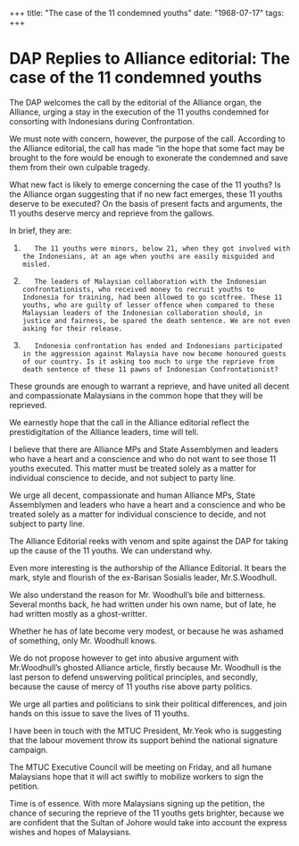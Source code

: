 +++ 
title: "The case of the 11 condemned youths"
date: "1968-07-17"
tags:
+++

# DAP Replies to Alliance editorial: The case of the 11 condemned youths

The DAP welcomes the call by the editorial of the Alliance organ, the Alliance, urging a stay in the execution of the 11 youths condemned for consorting with Indonesians during Confrontation.

We must note with concern, however, the purpose of the call. According to the Alliance editorial, the call has made “in the hope that some fact may be brought to the fore would be enough to exonerate the condemned and save them from their own culpable tragedy.

What new fact is likely to emerge concerning the case of the 11 youths? Is the Alliance organ suggesting that if no new fact emerges, these 11 youths deserve to be executed?
On the basis of present facts and arguments, the 11 youths deserve mercy and reprieve from the gallows.</u>

In brief, they are:

1.        The 11 youths were minors, below 21, when they got involved with the Indonesians, at an age when youths are easily misguided and misled.

2.        The leaders of Malaysian collaboration with the Indonesian confrontationists, who received money to recruit youths to Indonesia for training, had been allowed to go scotfree. These 11 youths, who are guilty of lesser offence when compared to these Malaysian leaders of the Indonesian collaboration should, in justice and fairness, be spared the death sentence. We are not even asking for their release.

3.        Indonesia confrontation has ended and Indonesians participated in the aggression against Malaysia have now become honoured guests of our country. Is it asking too much to urge the reprieve from death sentence of these 11 pawns of Indonesian Confrontationist?

These grounds are enough to warrant a reprieve, and have united all decent and compassionate Malaysians in the common hope that they will be reprieved.

We earnestly hope that the call in the Alliance editorial reflect the prestidigitation of the Alliance leaders, time will tell.

I believe that there are Alliance MPs and State Assemblymen and leaders who have a heart and a conscience and who do not want to see those 11 youths executed. This matter must be treated solely as a matter for individual conscience to decide, and not subject to party line.

We urge all decent, compassionate and human Alliance MPs, State Assemblymen and leaders who have a heart and a conscience and who be treated solely as a matter for individual conscience to decide, and not subject to party line.

The Alliance Editorial reeks with venom and spite against the DAP for taking up the cause of the 11 youths. We can understand why.

Even more interesting is the authorship of the Alliance Editorial. It bears the mark, style and flourish of the ex-Barisan Sosialis leader, Mr.S.Woodhull.

We also understand the reason for Mr. Woodhull’s bile and bitterness. Several months back, he had written under his own name, but of late, he had written mostly as a ghost-writter.

Whether he has of late become very modest, or because he was ashamed of something, only Mr. Woodhull knows.

We do not propose however to get into abusive argument with Mr.Woodhull’s ghosted Alliance article, firstly because Mr. Woodhull is the last person to defend unswerving political principles, and secondly, because the cause of mercy of 11 youths rise above party politics.

We urge all parties and politicians to sink their political differences, and join hands on this issue to save the lives of 11 youths.

I have been in touch with the MTUC President, Mr.Yeok who is suggesting that the labour movement throw its support behind the national signature campaign.

The MTUC Executive Council will be meeting on Friday, and all humane Malaysians hope that it will act swiftly to mobilize workers to sign the petition.

Time is of essence. With more Malaysians signing up the petition, the chance of securing the reprieve of the 11 youths gets brighter, because we are confident that the Sultan of Johore would take into account the express wishes and hopes of Malaysians.
 
